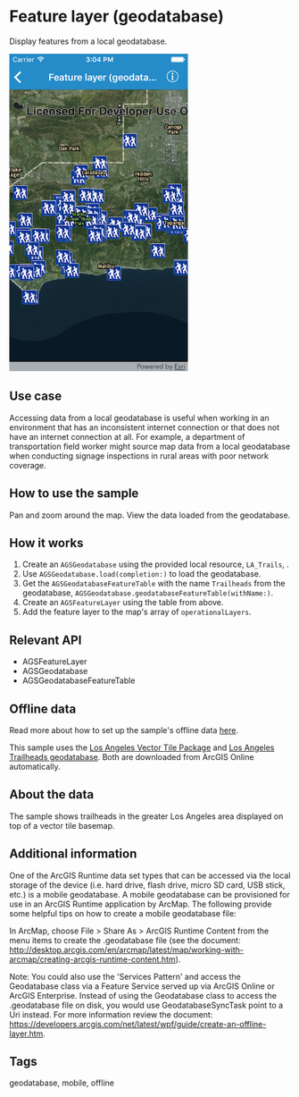 # Feature layer (geodatabase)

Display features from a local geodatabase.

![Feature layer (geodatabase)](feature-layer-geodatabase.png)

## Use case

Accessing data from a local geodatabase is useful when working in an environment that has an inconsistent internet connection or that does not have an internet connection at all. For example, a department of transportation field worker might source map data from a local geodatabase when conducting signage inspections in rural areas with poor network coverage. 

## How to use the sample

Pan and zoom around the map. View the data loaded from the geodatabase.

## How it works

1. Create an `AGSGeodatabase` using the provided local resource, `LA_Trails`, .
2. Use `AGSGeodatabase.load(completion:)` to load the geodatabase. 
3. Get the  `AGSGeodatabaseFeatureTable` with the name `Trailheads` from the geodatabase, `AGSGeodatabase.geodatabaseFeatureTable(withName:)`.
4. Create an `AGSFeatureLayer` using the table from above.
5. Add the feature layer to the map's array of `operationalLayers`.

## Relevant API

* AGSFeatureLayer
* AGSGeodatabase
* AGSGeodatabaseFeatureTable

## Offline data

Read more about how to set up the sample's offline data [here](http://links.esri.com/ArcGISRuntimeQtSamples).

This sample uses the [Los Angeles Vector Tile Package](https://www.arcgis.com/home/item.html?id=d9f8ce6f6ac84b90a665a861d71a5d0a) and [Los Angeles Trailheads geodatabase](https://www.arcgis.com/home/item.html?id=2b0f9e17105847809dfeb04e3cad69e0). Both are downloaded from ArcGIS Online automatically.

## About the data

The sample shows trailheads in the greater Los Angeles area displayed on top of a vector tile basemap.

## Additional information

One of the ArcGIS Runtime data set types that can be accessed via the local storage of the device (i.e. hard drive, flash drive, micro SD card, USB stick, etc.) is a mobile geodatabase. A mobile geodatabase can be provisioned for use in an ArcGIS Runtime application by ArcMap. The following provide some helpful tips on how to create a mobile geodatabase file:

In ArcMap, choose File > Share As > ArcGIS Runtime Content from the menu items to create the .geodatabase file (see the document: http://desktop.arcgis.com/en/arcmap/latest/map/working-with-arcmap/creating-arcgis-runtime-content.htm). 

Note: You could also use the 'Services Pattern' and access the Geodatabase class via a Feature Service served up via ArcGIS Online or ArcGIS Enterprise. Instead of using the Geodatabase class to access the .geodatabase file on disk, you would use GeodatabaseSyncTask point to a Uri instead. For more information review the document: https://developers.arcgis.com/net/latest/wpf/guide/create-an-offline-layer.htm.

## Tags

geodatabase, mobile, offline
